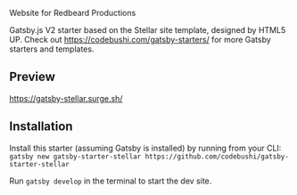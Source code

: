 Website for Redbeard Productions

Gatsby.js V2 starter based on the Stellar site template, designed by HTML5 UP. Check out https://codebushi.com/gatsby-starters/ for more Gatsby starters and templates.

## Preview

https://gatsby-stellar.surge.sh/

## Installation

Install this starter (assuming Gatsby is installed) by running from your CLI:
<br>
`gatsby new gatsby-starter-stellar https://github.com/codebushi/gatsby-starter-stellar`

Run `gatsby develop` in the terminal to start the dev site.
